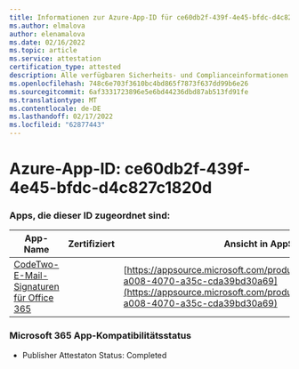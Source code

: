 ```yaml
---
title: Informationen zur Azure-App-ID für ce60db2f-439f-4e45-bfdc-d4c827c1820d
ms.author: elmalova
author: elenamalova
ms.date: 02/16/2022
ms.topic: article
ms.service: attestation
certification_type: attested
description: Alle verfügbaren Sicherheits- und Complianceinformationen für ce60db2f-439f-4e45-bfdc-d4c827c1820d.
ms.openlocfilehash: 748c6e703f3610bc4bd865f7873f637dd99b6e26
ms.sourcegitcommit: 6af3331723896e5e6bd44236dbd87ab513fd91fe
ms.translationtype: MT
ms.contentlocale: de-DE
ms.lasthandoff: 02/17/2022
ms.locfileid: "62877443"
---
```

# <a name="azure-app-id-ce60db2f-439f-4e45-bfdc-d4c827c1820d"></a>Azure-App-ID: ce60db2f-439f-4e45-bfdc-d4c827c1820d


### <a name="apps-associated-with-this-id"></a>Apps, die dieser ID zugeordnet sind:
| **App-Name** | **Zertifiziert** | **Ansicht in AppSource** |
|--------------|---------------|-----------------------|
| [CodeTwo-E-Mail-Signaturen für Office 365](https://docs.microsoft.com/microsoft-365-app-certification/forward/codetwo.3d2daeb9-a008-4070-a35c-cda39bd30a69) |  | [https://appsource.microsoft.com/product/office/codetwo.3d2daeb9-a008-4070-a35c-cda39bd30a69](https://appsource.microsoft.com/product/office/codetwo.3d2daeb9-a008-4070-a35c-cda39bd30a69) |

### <a name="microsoft-365-app-compliance-status"></a>Microsoft 365 App-Kompatibilitätsstatus
- Publisher Attestaton Status: Completed
